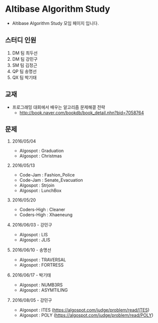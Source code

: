 # Altibase Algorithm Study
* Altibase Algorithm Study 모임 페이지 입니다.

## 스터디 인원
1. DM 팀 최두선
2. DM 팀 강민구
3. SM 팀 김정근
4. QP 팀 송명선
5. QX 팀 박기태
 

## 교재
* 프로그래밍 대회에서 배우는 알고리즘 문제해결 전략
  - http://book.naver.com/bookdb/book_detail.nhn?bid=7058764


## 문제
1. 2016/05/04 
	- Algospot : Graduation
	- Algospot : Christmas
2. 2016/05/13
	- Code-Jam : Fashion_Police
	- Code-Jam : Senate_Evacuation
	- Algospot : Strjoin
	- Algospot : LunchBox
3. 2016/05/20
	- Coders-High : Cleaner 
	- Coders-High : Xhaeneung
4. 2016/06/03 - 강민구
	- Algospot : LIS
	- Algospot : JLIS
5. 2016/06/10 - 송명선
	- Algospot : TRAVERSAL
	- Algospot : FORTRESS
6. 2016/06/17 - 박기태
	- Algospot : NUMB3RS
	- Algospot : ASYMTILING

8. 2016/08/05 - 강민구
	- Algospot : ITES (https://algospot.com/judge/problem/read/ITES)
	- Algospot : POLY (https://algospot.com/judge/problem/read/POLY)
